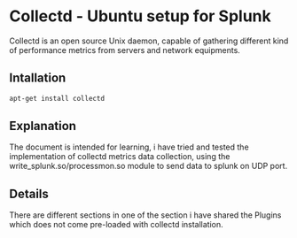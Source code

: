 # Collectd - Ubuntu setup for Splunk

Collectd is an open source Unix daemon, capable of gathering different kind of performance metrics from servers and network equipments.

## Intallation
```bash
apt-get install collectd 
```
## Explanation

The document is intended for learning, i have tried and tested the implementation of collectd metrics data collection, using the write_splunk.so/processmon.so module to send data to splunk on UDP port.
 
## Details

There are different sections in one of the section i have shared the Plugins which does not come pre-loaded with collectd installation.


